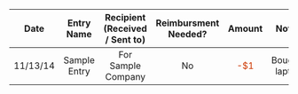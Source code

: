 | Date          |      Entry Name      | Recipient (Received / Sent to)  | Reimbursment Needed?  | Amount                             | Notes                   |
| ------------- |:--------------------:|:-------------------------------:|:---------------------:|:----------------------------------:| -----------------------:|
| 11/13/14      |Sample Entry          |  For Sample Company             |    No                 | <font color="#cd3700">-$1</font>   | Bought laptop           |
